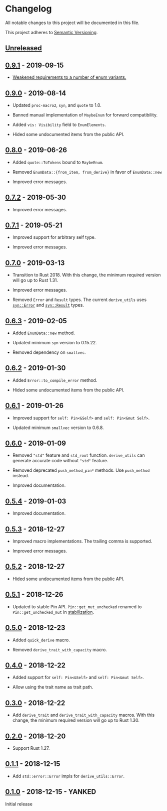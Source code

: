 # Changelog

All notable changes to this project will be documented in this file.

This project adheres to [Semantic Versioning](https://semver.org).

## [Unreleased]

## [0.9.1] - 2019-09-15

* [Weakened requirements to a number of enum variants.][15]

[15]: https://github.com/taiki-e/derive_utils/pull/15

## [0.9.0] - 2019-08-14

* Updated `proc-macro2`, `syn`, and `quote` to 1.0.

* Banned manual implementation of `MaybeEnum` for forward compatibility.

* Added `vis: Visibility` field to `EnumElements`.

* Hided some undocumented items from the public API.

## [0.8.0] - 2019-06-26

* Added `quote::ToTokens` bound to `MaybeEnum`.

* Removed `EnumData::{from_item, from_derive}` in favor of `EnumData::new`

* Improved error messages.

## [0.7.2] - 2019-05-30

* Improved error messages.

## [0.7.1] - 2019-05-21

* Improved support for arbitrary self type.

* Improved error messages.

## [0.7.0] - 2019-03-13

* Transition to Rust 2018. With this change, the minimum required version will go up to Rust 1.31.

* Improved error messages.

* Removed `Error` and `Result` types. The current `derive_utils` uses [`syn::Error`](https://docs.rs/syn/0.15/syn/struct.Error.html) and [`syn::Result`](https://docs.rs/syn/0.15/syn/parse/type.Result.html) types.

## [0.6.3] - 2019-02-05

* Added `EnumData::new` method.

* Updated minimum `syn` version to 0.15.22.

* Removed dependency on `smallvec`.

## [0.6.2] - 2019-01-30

* Added `Error::to_compile_error` method.

* Hided some undocumented items from the public API.

## [0.6.1] - 2019-01-26

* Improved support for `self: Pin<&Self>` and `self: Pin<&mut Self>`.

* Updated minimum `smallvec` version to 0.6.8.

## [0.6.0] - 2019-01-09

* Removed `"std"` feature and `std_root` function. `derive_utils` can generate accurate code without `"std"` feature.

* Removed deprecated `push_method_pin*` methods. Use `push_method` instead.

* Improved documentation.

## [0.5.4] - 2019-01-03

* Improved documentation.

## [0.5.3] - 2018-12-27

* Improved macro implementations. The trailing comma is supported.

* Improved error messages.

## [0.5.2] - 2018-12-27

* Hided some undocumented items from the public API.

## [0.5.1] - 2018-12-26

* Updated to stable Pin API. `Pin::get_mut_unchecked` renamed to `Pin::get_unchecked_mut` in [stabilization](https://github.com/rust-lang/rust/pull/56939).

## [0.5.0] - 2018-12-23

* Added `quick_derive` macro.

* Removed `derive_trait_with_capacity` macro.

## [0.4.0] - 2018-12-22

* Added support for `self: Pin<&Self>` and `self: Pin<&mut Self>`.

* Allow using the trait name as trait path.

## [0.3.0] - 2018-12-22

* Add `derive_trait` and `derive_trait_with_capacity` macros. With this change, the minimum required version will go up to Rust 1.30.

## [0.2.0] - 2018-12-20

* Support Rust 1.27.

## [0.1.1] - 2018-12-15

* Add `std::error::Error` impls for `derive_utils::Error`.

## [0.1.0] - 2018-12-15 - YANKED

Initial release

[Unreleased]: https://github.com/taiki-e/derive_utils/compare/v0.9.1...HEAD
[0.9.1]: https://github.com/taiki-e/derive_utils/compare/v0.9.0...v0.9.1
[0.9.0]: https://github.com/taiki-e/derive_utils/compare/v0.8.0...v0.9.0
[0.8.0]: https://github.com/taiki-e/derive_utils/compare/v0.7.2...v0.8.0
[0.7.2]: https://github.com/taiki-e/derive_utils/compare/v0.7.1...v0.7.2
[0.7.1]: https://github.com/taiki-e/derive_utils/compare/v0.7.0...v0.7.1
[0.7.0]: https://github.com/taiki-e/derive_utils/compare/v0.6.3...v0.7.0
[0.6.3]: https://github.com/taiki-e/derive_utils/compare/v0.6.2...v0.6.3
[0.6.2]: https://github.com/taiki-e/derive_utils/compare/v0.6.1...v0.6.2
[0.6.1]: https://github.com/taiki-e/derive_utils/compare/v0.6.0...v0.6.1
[0.6.0]: https://github.com/taiki-e/derive_utils/compare/v0.5.4...v0.6.0
[0.5.4]: https://github.com/taiki-e/derive_utils/compare/v0.5.3...v0.5.4
[0.5.3]: https://github.com/taiki-e/derive_utils/compare/v0.5.2...v0.5.3
[0.5.2]: https://github.com/taiki-e/derive_utils/compare/v0.5.1...v0.5.2
[0.5.1]: https://github.com/taiki-e/derive_utils/compare/v0.5.0...v0.5.1
[0.5.0]: https://github.com/taiki-e/derive_utils/compare/v0.4.0...v0.5.0
[0.4.0]: https://github.com/taiki-e/derive_utils/compare/v0.3.0...v0.4.0
[0.3.0]: https://github.com/taiki-e/derive_utils/compare/v0.2.0...v0.3.0
[0.2.0]: https://github.com/taiki-e/derive_utils/compare/v0.1.1...v0.2.0
[0.1.1]: https://github.com/taiki-e/derive_utils/compare/v0.1.0...v0.1.1
[0.1.0]: https://github.com/taiki-e/derive_utils/releases/tag/v0.1.0

